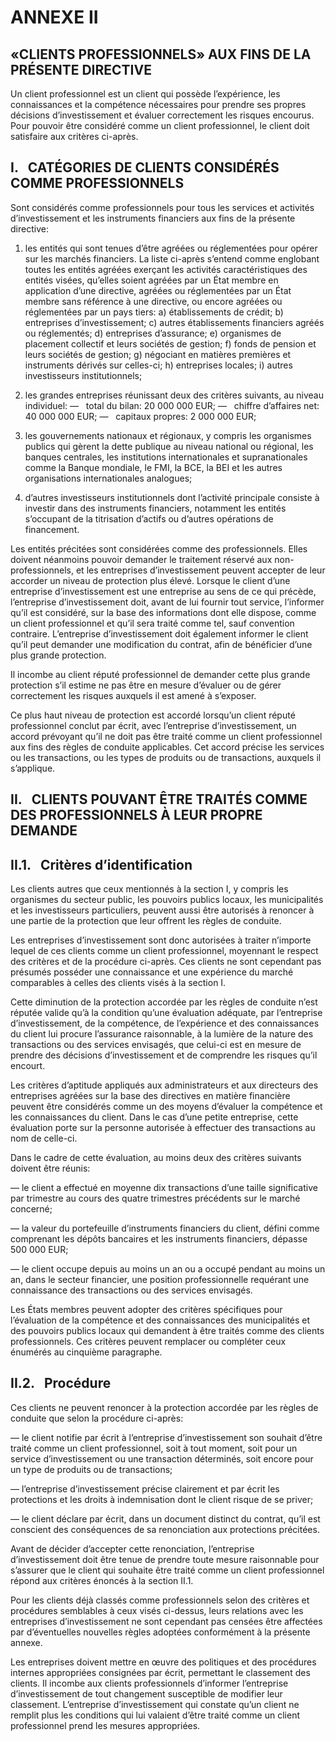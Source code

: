 # ANNEXE II

## «CLIENTS PROFESSIONNELS» AUX FINS DE LA PRÉSENTE DIRECTIVE

Un client professionnel est un client qui possède l’expérience, les connaissances et la compétence nécessaires pour prendre ses propres décisions d’investissement et évaluer correctement les risques encourus. Pour pouvoir être considéré comme un client professionnel, le client doit satisfaire aux critères ci-après.

## I.   CATÉGORIES DE CLIENTS CONSIDÉRÉS COMME PROFESSIONNELS

Sont considérés comme professionnels pour tous les services et activités d’investissement et les instruments financiers aux fins de la présente directive:

1) les entités qui sont tenues d’être agréées ou réglementées pour opérer sur les marchés financiers. La liste ci-après s’entend comme englobant toutes les entités agréées exerçant les activités caractéristiques des entités visées, qu’elles soient agréées par un État membre en application d’une directive, agréées ou réglementées par un État membre sans référence à une directive, ou encore agréées ou réglementées par un pays tiers: a) établissements de crédit; b) entreprises d’investissement; c) autres établissements financiers agréés ou réglementés; d) entreprises d’assurance; e) organismes de placement collectif et leurs sociétés de gestion; f) fonds de pension et leurs sociétés de gestion; g) négociant en matières premières et instruments dérivés sur celles-ci; h) entreprises locales; i) autres investisseurs institutionnels;

2) les grandes entreprises réunissant deux des critères suivants, au niveau individuel: —   total du bilan: 20 000 000 EUR; —   chiffre d’affaires net: 40 000 000 EUR; —   capitaux propres: 2 000 000 EUR;

3) les gouvernements nationaux et régionaux, y compris les organismes publics qui gèrent la dette publique au niveau national ou régional, les banques centrales, les institutions internationales et supranationales comme la Banque mondiale, le FMI, la BCE, la BEI et les autres organisations internationales analogues;

4) d’autres investisseurs institutionnels dont l’activité principale consiste à investir dans des instruments financiers, notamment les entités s’occupant de la titrisation d’actifs ou d’autres opérations de financement.

Les entités précitées sont considérées comme des professionnels. Elles doivent néanmoins pouvoir demander le traitement réservé aux non-professionnels, et les entreprises d’investissement peuvent accepter de leur accorder un niveau de protection plus élevé. Lorsque le client d’une entreprise d’investissement est une entreprise au sens de ce qui précède, l’entreprise d’investissement doit, avant de lui fournir tout service, l’informer qu’il est considéré, sur la base des informations dont elle dispose, comme un client professionnel et qu’il sera traité comme tel, sauf convention contraire. L’entreprise d’investissement doit également informer le client qu’il peut demander une modification du contrat, afin de bénéficier d’une plus grande protection.

Il incombe au client réputé professionnel de demander cette plus grande protection s’il estime ne pas être en mesure d’évaluer ou de gérer correctement les risques auxquels il est amené à s’exposer.

Ce plus haut niveau de protection est accordé lorsqu’un client réputé professionnel conclut par écrit, avec l’entreprise d’investissement, un accord prévoyant qu’il ne doit pas être traité comme un client professionnel aux fins des règles de conduite applicables. Cet accord précise les services ou les transactions, ou les types de produits ou de transactions, auxquels il s’applique.

## II.   CLIENTS POUVANT ÊTRE TRAITÉS COMME DES PROFESSIONNELS À LEUR PROPRE DEMANDE

## II.1.   Critères d’identification

Les clients autres que ceux mentionnés à la section I, y compris les organismes du secteur public, les pouvoirs publics locaux, les municipalités et les investisseurs particuliers, peuvent aussi être autorisés à renoncer à une partie de la protection que leur offrent les règles de conduite.

Les entreprises d’investissement sont donc autorisées à traiter n’importe lequel de ces clients comme un client professionnel, moyennant le respect des critères et de la procédure ci-après. Ces clients ne sont cependant pas présumés posséder une connaissance et une expérience du marché comparables à celles des clients visés à la section I.

Cette diminution de la protection accordée par les règles de conduite n’est réputée valide qu’à la condition qu’une évaluation adéquate, par l’entreprise d’investissement, de la compétence, de l’expérience et des connaissances du client lui procure l’assurance raisonnable, à la lumière de la nature des transactions ou des services envisagés, que celui-ci est en mesure de prendre des décisions d’investissement et de comprendre les risques qu’il encourt.

Les critères d’aptitude appliqués aux administrateurs et aux directeurs des entreprises agréées sur la base des directives en matière financière peuvent être considérés comme un des moyens d’évaluer la compétence et les connaissances du client. Dans le cas d’une petite entreprise, cette évaluation porte sur la personne autorisée à effectuer des transactions au nom de celle-ci.

Dans le cadre de cette évaluation, au moins deux des critères suivants doivent être réunis:

— le client a effectué en moyenne dix transactions d’une taille significative par trimestre au cours des quatre trimestres précédents sur le marché concerné;

— la valeur du portefeuille d’instruments financiers du client, défini comme comprenant les dépôts bancaires et les instruments financiers, dépasse 500 000 EUR;

— le client occupe depuis au moins un an ou a occupé pendant au moins un an, dans le secteur financier, une position professionnelle requérant une connaissance des transactions ou des services envisagés.

Les États membres peuvent adopter des critères spécifiques pour l’évaluation de la compétence et des connaissances des municipalités et des pouvoirs publics locaux qui demandent à être traités comme des clients professionnels. Ces critères peuvent remplacer ou compléter ceux énumérés au cinquième paragraphe.

## II.2.   Procédure

Ces clients ne peuvent renoncer à la protection accordée par les règles de conduite que selon la procédure ci-après:

— le client notifie par écrit à l’entreprise d’investissement son souhait d’être traité comme un client professionnel, soit à tout moment, soit pour un service d’investissement ou une transaction déterminés, soit encore pour un type de produits ou de transactions;

— l’entreprise d’investissement précise clairement et par écrit les protections et les droits à indemnisation dont le client risque de se priver;

— le client déclare par écrit, dans un document distinct du contrat, qu’il est conscient des conséquences de sa renonciation aux protections précitées.

Avant de décider d’accepter cette renonciation, l’entreprise d’investissement doit être tenue de prendre toute mesure raisonnable pour s’assurer que le client qui souhaite être traité comme un client professionnel répond aux critères énoncés à la section II.1.

Pour les clients déjà classés comme professionnels selon des critères et procédures semblables à ceux visés ci-dessus, leurs relations avec les entreprises d’investissement ne sont cependant pas censées être affectées par d’éventuelles nouvelles règles adoptées conformément à la présente annexe.

Les entreprises doivent mettre en œuvre des politiques et des procédures internes appropriées consignées par écrit, permettant le classement des clients. Il incombe aux clients professionnels d’informer l’entreprise d’investissement de tout changement susceptible de modifier leur classement. L’entreprise d’investissement qui constate qu’un client ne remplit plus les conditions qui lui valaient d’être traité comme un client professionnel prend les mesures appropriées.

